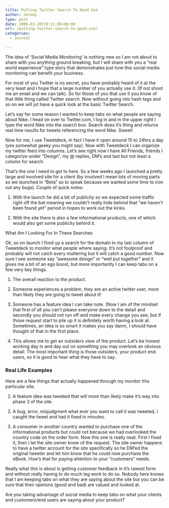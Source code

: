 ```yaml
---
title: Putting Twitter Search To Good Use
author: Jeremy
type: post
date: 2009-03-26T19:21:05+00:00
url: /putting-twitter-search-to-good-use/
categories:
  - Journal

---
```

The idea of &#8216;Social Media Monitoring&#8217; is nothing new so I am not about to share with you anything ground breaking, but I will share with you a &#8220;real world experience&#8221; type story that demonstrates just how this social media monitoring can benefit your business.

For most of you Twitter is no secret, you have probably heard of it at the very least and I hope that a large number of you actually use it. (If not shoot me an email and we can talk). So for those of you that use it you know of that little thing called Twitter search. Now without going into hash tags and so on we will jut have a quick look at the basic Twitter Search.

Let&#8217;s say for some reason I wanted to keep tabs on what people are saying about Nike. I head on over to Twitter.com, I log in and in the upper right I type the word Nike into the search box. Search does it&#8217;s thing and returns real time results for tweets referencing the word Nike. Sweet!

Now for me, I use Tweetdeck, in fact I have it open around 15 to 24hrs a day (yes somewhat geeky you might say). Now with Tweetdeck I can organize my twitter feed into columns. Let&#8217;s see right now I have All Friends, friends I categorize under &#8220;Design&#8221;, my @ replies, DM&#8217;s and last but not least a column for search.

That&#8217;s the one I need to get to here. So a few weeks ago I launched a pretty large and involved site for a client (by involved I mean lots of moving parts so we launched in &#8220;Beta&#8221; so to speak because we wanted some time to iron out any bugs). Couple of quick notes:

1. With the launch he did a bit of publicity so we expected some traffic right off the bat meaning we couldn&#8217;t really hide behind that &#8220;we haven&#8217;t been found yet&#8221; period in hopes to work out the kinks.

2. With the site there is also a few informational products, one of which would also get some publicity behind it.<!--more-->

What Am I Looking For In These Searches

Ok, so on launch I fired up a search for the domain in my last column of Tweetdeck to monitor what people where saying. It&#8217;s not foolproof and probably will not catch every muttering but it will catch a good number. Now sure I see someone say &#8220;awesome design&#8221; or &#8220;well put together&#8221; and it gives me a bit of an ego boost, but more importantly I can keep tabs on a few very key things.

1. The overall reaction to the product.

2. Someone experiences a problem, they are an active twitter user, more than likely they are going to tweet about it!

3. Someone has a feature idea I can take note. (Now I am of the mindset that first of all you can&#8217;t please everyone down to the detail and secondly you should not run off and make every change you see, but if those request start to pile up it is definitely worth having a look at. Sometimes, an idea is so smart it makes you say damn, I should have thought of that in the first place.

4. This allows me to get an outsiders view of the product. Let&#8217;s be honest working day in and day out on something you may overlook an obvious detail. The most important thing is those outsiders, your product end users, so it is good to hear what they have to say.

### Real Life Examples

Here are a few things that actually happened through my monitor this particular site.

1. A feature idea was tweeted that will more than likely make it&#8217;s way into phase 3 of the site.

2. A bug, error, misjudgment what ever you want to call it was tweeted, I caught the tweet and had it fixed in minutes.

3. A consumer in another country wanted to purchase one of the informational products but could not because we had overlooked the country code on the order form. Now this one is really neat. First I fixed it, then I let the site owner know of the request. The site owner happens to have a twitter account for the site specifically so he DM&#8217;ed the original tweeter and let him know that he could now purchase the eBook. How&#8217;s that for paying attention to your &#8220;customers&#8221; needs.

Really what this is about is getting customer feedback in it&#8217;s rawest form and without really having to do much leg work to do so. Nobody here knows that I am keeping tabs on what they are saying about the site but you can be sure that their opinions (good and bad) are valued and looked at.

Are you taking advantage of social media to keep tabs on what your clients and customers/end users are saying about your product?